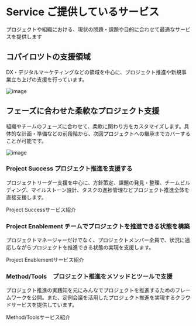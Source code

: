# Service ご提供しているサービス

プロジェクトや組織における、現状の問題・課題や目的に合わせて最適なサービスを提供します

## コパイロツトの支援領域
DX・デジタルマーケティングなどの領域を中心に、プロジェクト推進や新規事業立ち上げの支援を行っています。

![image](https://github.com/copilot-jp/copilot-jp-prototype/assets/77031650/6edd8cac-1e0b-4db5-b582-192f7e0285bf)

## フェーズに合わせた柔軟なプロジェクト支援

組織やチームのフェーズに合わせて、柔軟に関わり方をカスタマイズします。具体的な計画・準備などの前段階から、次回プロジェクトへの継承までカバーすることが可能です。

![image](https://github.com/copilot-jp/copilot-jp-prototype/assets/77031650/d630df39-22c2-471e-9413-6df7e723ec22)

### Project Success プロジェクト推進を支援する

プロジェクトリーダー支援を中心に、方針策定、課題の発見・整理、チームビルディング、マイルストーン設計、タスクの進捗管理などプロジェクト推進全体を直接支援します。

Project Successサービス紹介

### Project Enablement チームでプロジェクトを推進できる状態を構築

プロジェクトマネージャーだけでなく、プロジェクトメンバー全員で、状況に適応しながらプロジェクトを推進できる状態の実現を支援します。

Project Enablementサービス紹介

### Method/Tools　プロジェクト推進をメソッドとツールで支援
プロジェクト推進の実践知を元にみんなでプロジェクトを推進するためのフレームワークを公開。また、定例会議を活用したプロジェクト推進を実現するクラウドサービスを提供しています。

Method/Toolsサービス紹介
